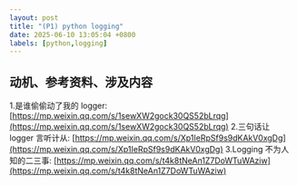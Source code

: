 ```yaml
---
layout: post
title: "(P1) python logging"
date: 2025-06-10 13:05:04 +0800
labels: [python,logging]
---
```


## 动机、参考资料、涉及内容

1.是谁偷偷动了我的 logger: [https://mp.weixin.qq.com/s/1sewXW2gock30QS52bLrqg](https://mp.weixin.qq.com/s/1sewXW2gock30QS52bLrqg)
2.三句话让 logger 言听计从: [https://mp.weixin.qq.com/s/Xp1IeRpSf9s9dKAkV0xgDg](https://mp.weixin.qq.com/s/Xp1IeRpSf9s9dKAkV0xgDg)
3.Logging 不为人知的二三事: [https://mp.weixin.qq.com/s/t4k8tNeAn1Z7DoWTuWAziw](https://mp.weixin.qq.com/s/t4k8tNeAn1Z7DoWTuWAziw)

